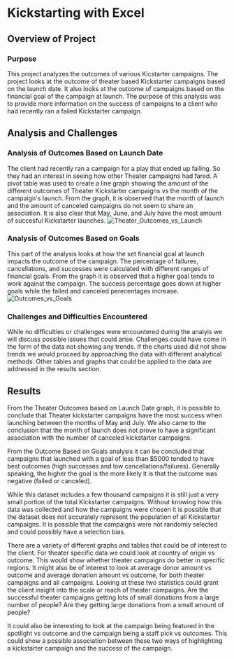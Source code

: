 # Kickstarting with Excel

## Overview of Project

### Purpose
  This project analyzes the outcomes of various Kicstarter campaigns. The project looks at the outcome of theater based Kickstarter campaigns based on the launch date. It also looks at the outcome of campaigns based on the financial goal of the campaign at launch. The purpose of this analysis was to provide more information on the success of campaigns to a client who had recently ran a failed Kickstarter campaign.
## Analysis and Challenges

### Analysis of Outcomes Based on Launch Date
The client had recently ran a campaign for a play that ended up failing. So they had an interest in seeing how other Theater campaigns had fared. A pivot table was used to create a line graph showing the amount of the different outcomes of Theater Kickstarter campaigns vs the month of the campaign's launch. From the graph, it is observed that the month of launch and the amount of canceled campaigns do not seem to share an association. It is also clear that May, June, and July have the most amount of succesful Kickstarter launches. 
![Theater_Outcomes_vs_Launch](https://user-images.githubusercontent.com/82176869/154598909-eac34ec5-12b4-40aa-b9a4-7491874b9d29.png)

### Analysis of Outcomes Based on Goals
This part of the analysis looks at how the set financial goal at launch impacts the outcome of the campaign. The percentage of failures, cancellations, and successes were calculated with different ranges of financial goals. From the graph it is observed that a higher goal tends to work against the campaign. The success percentage goes down at higher goals while the failed and canceled perecentages increase. 
![Outcomes_vs_Goals](https://user-images.githubusercontent.com/82176869/154598844-c8393619-bef2-4fc4-b951-330105b303b1.png)
### Challenges and Difficulties Encountered
While no difficulties or challenges were encountered during the analyis we will discuss possible issues that could arise. Challenges could have come in the form of the data not showing any trends. If the charts used did not show trends we would proceed by approaching the data with different analytical methods. Other tables and graphs that could be applied to the data are addressed in the results section.
## Results
From the Theater Outcomes based on Launch Date graph, it is possible to conclude that Theater kickstarter campaigns have the most success when launching between the months of May and July. We also came to the conclusion that the month of launch does not prove to have a significant association with the number of canceled kickstarter campaigns. 

From the Outcome Based on Goals analysis it can be concluded that campaigns that launched with a goal of less than $5000 tended to have best outcomes (high successes and low cancellations/failures). Generally speaking, the higher the goal is the more likely it is that the outcome was negative (failed or canceled). 

While this dataset includes a few thousand campaigns it is still just a very small portion of the total Kickstarter campaigns. Without knowing how this data was collected and how the campaigns were chosen it is possible that the dataset does not accurately represent the population of all Kickstarter campaigns. It is possible that the campaigns were not randomly selected and could possibly have a selection bias.

There are a variety of different graphs and tables that could be of interest to the client. For theater specific data we could look at country of origin vs outcome. This would show whether theater campaigns do better in specific regions. It might also be of interest to look at average donor amount vs outcome and average donation amount vs outcome, for both theater campaigns and all campaigns. Looking at these two statistics could grant the client insight into the scale or reach of theater campaigns. Are the successful theater campaigns getting lots of small donations from a large number of people? Are they getting large donations from a small amount of people?

   It could also be interesting to look at the campaign being featured in the spotlight vs outcome and the campaign being a staff pick vs outcomes. This could show a possible association between these two ways of highlighting a kickstarter campaign and the success of the campaign.
